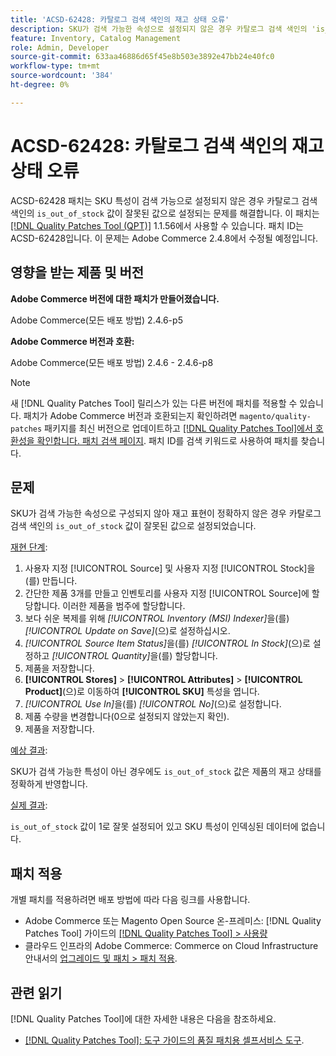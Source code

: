 ```yaml
---
title: 'ACSD-62428: 카탈로그 검색 색인의 재고 상태 오류'
description: SKU가 검색 가능한 속성으로 설정되지 않은 경우 카탈로그 검색 색인의 'is_out_of_stock' 값이 잘못 설정되는 문제를 해결하려면 ACSD-62428 패치를 적용합니다.
feature: Inventory, Catalog Management
role: Admin, Developer
source-git-commit: 633aa46886d65f45e8b503e3892e47bb24e40fc0
workflow-type: tm+mt
source-wordcount: '384'
ht-degree: 0%

---
```


# ACSD-62428: 카탈로그 검색 색인의 재고 상태 오류

ACSD-62428 패치는 SKU 특성이 검색 가능으로 설정되지 않은 경우 카탈로그 검색 색인의 `is_out_of_stock` 값이 잘못된 값으로 설정되는 문제를 해결합니다. 이 패치는 [[!DNL Quality Patches Tool (QPT)]](/help/tools/quality-patches-tool/quality-patches-tool-to-self-serve-quality-patches.md) 1.1.56에서 사용할 수 있습니다. 패치 ID는 ACSD-62428입니다. 이 문제는 Adobe Commerce 2.4.8에서 수정될 예정입니다.

## 영향을 받는 제품 및 버전

**Adobe Commerce 버전에 대한 패치가 만들어졌습니다.**

Adobe Commerce(모든 배포 방법) 2.4.6-p5

**Adobe Commerce 버전과 호환:**

Adobe Commerce(모든 배포 방법) 2.4.6 - 2.4.6-p8

>[!NOTE]
>
>새 [!DNL Quality Patches Tool] 릴리스가 있는 다른 버전에 패치를 적용할 수 있습니다. 패치가 Adobe Commerce 버전과 호환되는지 확인하려면 `magento/quality-patches` 패키지를 최신 버전으로 업데이트하고 [[!DNL Quality Patches Tool]에서 호환성을 확인합니다. 패치 검색 페이지](https://experienceleague.adobe.com/tools/commerce-quality-patches/index.html). 패치 ID를 검색 키워드로 사용하여 패치를 찾습니다.

## 문제

SKU가 검색 가능한 속성으로 구성되지 않아 재고 표현이 정확하지 않은 경우 카탈로그 검색 색인의 `is_out_of_stock` 값이 잘못된 값으로 설정되었습니다.

<u>재현 단계</u>:

1. 사용자 지정 [!UICONTROL Source] 및 사용자 지정 [!UICONTROL Stock]을(를) 만듭니다.
1. 간단한 제품 3개를 만들고 인벤토리를 사용자 지정 [!UICONTROL Source]에 할당합니다. 이러한 제품을 범주에 할당합니다.
1. 보다 쉬운 복제를 위해 *[!UICONTROL Inventory (MSI) Indexer]*&#x200B;을(를) *[!UICONTROL Update on Save]*(으)로 설정하십시오.
1. *[!UICONTROL Source Item Status]*&#x200B;을(를) *[!UICONTROL In Stock]*(으)로 설정하고 *[!UICONTROL Quantity]*&#x200B;을(를) 할당합니다.
1. 제품을 저장합니다.
1. **[!UICONTROL Stores]** > **[!UICONTROL Attributes]** > **[!UICONTROL Product]**(으)로 이동하여 **[!UICONTROL SKU]** 특성을 엽니다.
1. *[!UICONTROL Use In]*&#x200B;을(를) *[!UICONTROL No]*(으)로 설정합니다.
1. 제품 수량을 변경합니다(0으로 설정되지 않았는지 확인).
1. 제품을 저장합니다.

<u>예상 결과</u>:

SKU가 검색 가능한 특성이 아닌 경우에도 `is_out_of_stock` 값은 제품의 재고 상태를 정확하게 반영합니다.

<u>실제 결과</u>:

`is_out_of_stock` 값이 1로 잘못 설정되어 있고 SKU 특성이 인덱싱된 데이터에 없습니다.

## 패치 적용

개별 패치를 적용하려면 배포 방법에 따라 다음 링크를 사용합니다.

* Adobe Commerce 또는 Magento Open Source 온-프레미스: [!DNL Quality Patches Tool] 가이드의 [[!DNL Quality Patches Tool] > 사용량](/help/tools/quality-patches-tool/usage.md)
* 클라우드 인프라의 Adobe Commerce: Commerce on Cloud Infrastructure 안내서의 [업그레이드 및 패치 > 패치 적용](https://experienceleague.adobe.com/docs/commerce-cloud-service/user-guide/develop/upgrade/apply-patches.html).

## 관련 읽기

[!DNL Quality Patches Tool]에 대한 자세한 내용은 다음을 참조하세요.

* [[!DNL Quality Patches Tool]: 도구 가이드의 품질 패치용 셀프서비스 도구](/help/tools/quality-patches-tool/quality-patches-tool-to-self-serve-quality-patches.md).
